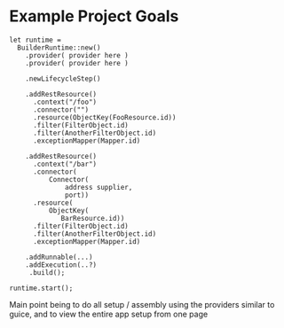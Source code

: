 # Example Project Goals
````
let runtime = 
  BuilderRuntime::new()
    .provider( provider here )
    .provider( provider here )
    
    .newLifecycleStep()
    
    .addRestResource()
      .context("/foo")
      .connector("")
      .resource(ObjectKey(FooResource.id))
      .filter(FilterObject.id)
      .filter(AnotherFilterObject.id)
      .exceptionMapper(Mapper.id)
      
    .addRestResource()
      .context("/bar")
      .connector(
          Connector(
              address supplier, 
              port))
      .resource(
          ObjectKey(
             BarResource.id))
      .filter(FilterObject.id)
      .filter(AnotherFilterObject.id)
      .exceptionMapper(Mapper.id)
      
    .addRunnable(...)
    .addExecution(..?)
     .build();

runtime.start();
````

Main point being to do all setup / assembly using the providers similar to guice, 
and to view the entire app setup from one page
